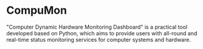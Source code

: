 # CompuMon
"Computer Dynamic Hardware Monitoring Dashboard" is a practical tool developed based on Python, which aims to provide users with all-round and real-time status monitoring services for computer systems and hardware.

